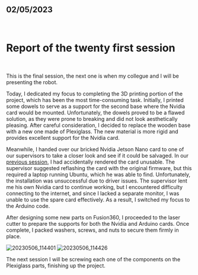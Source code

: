 ## 02/05/2023

<br />

# Report of the twenty first session

<br />

This is the final session, the next one is when my collegue and I will be presenting the robot.<br />

Today, I dedicated my focus to completing the 3D printing portion of the project, which has been the most time-consuming task. Initially, I printed some dowels to serve as a support for the second base where the Nvidia card would be mounted. Unfortunately, the dowels proved to be a flawed solution, as they were prone to breaking and did not look aesthetically pleasing. After careful consideration, I decided to replace the wooden base with a new one made of Plexiglass. The new material is more rigid and provides excellent support for the Nvidia card.<br />

Meanwhile, I handed over our bricked Nvidia Jetson Nano card to one of our supervisors to take a closer look and see if it could be salvaged. In our [previous session](https://github.com/anasderkaoui/AutoRCX/blob/main/My%20project%20reports/20th%20session's%20report.md), I had accidentally rendered the card unusable. The supervisor suggested reflashing the card with the original firmware, but this required a laptop running Ubuntu, which he was able to find. Unfortunately, the installation was unsuccessful due to driver issues. The supervisor lent me his own Nvidia card to continue working, but I encountered difficulty connecting to the internet, and since I lacked a separate monitor, I was unable to use the spare card effectively. As a result, I switched my focus to the Arduino code.<br />

After designing some new parts on Fusion360, I proceeded to the laser cutter to prepare the supports for both the Nvidia and Arduino cards. Once complete, I packed washers, screws, and nuts to secure them firmly in place.<br />

![20230506_114401](https://user-images.githubusercontent.com/115218309/236617409-469de96b-067a-4a8b-aeb3-4c2e055e648a.jpg)
![20230506_114426](https://user-images.githubusercontent.com/115218309/236617412-075b73ef-1cce-4af3-a472-7a9252d35fd5.jpg)

The next session I will be screwing each one of the components on the Plexiglass parts, finishing up the project.

